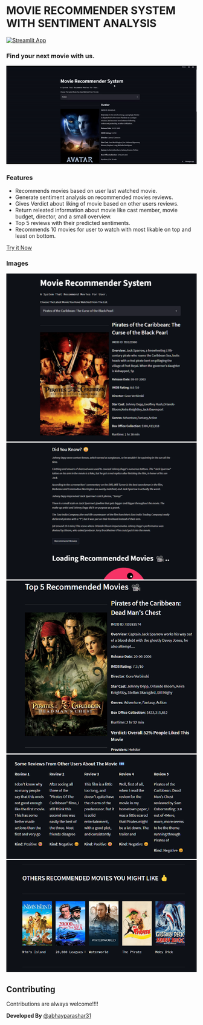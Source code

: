 # MOVIE RECOMMENDER SYSTEM WITH SENTIMENT ANALYSIS
[![Streamlit App](https://static.streamlit.io/badges/streamlit_badge_black_white.svg)](https://share.streamlit.io/abhayparashar31/movie_recommender_system_with_sentiment_analysis/main/app.py)
 
 ### Find your next movie with us.
 ![streamlit app gif](data/op.gif)


### Features
- Recommends movies based on user last watched movie.
- Generate sentiment analysis on recommended movies reviews.
- Gives Verdict about liking of movie based on other users reviews.
- Return releated information about movie like cast member, movie budget, director, and a small overview.
- Top 5 reviews with their predicted sentiments.
- Recommends 10 movies for user to watch with most likable on top and least on bottom.

[Try it Now](https://share.streamlit.io/abhayparashar31/movie_recommender_system_with_sentiment_analysis/main/app.py)

### Images
![movieinfo](data/img1.png)
![diduknow](data/img2.png)
![single recommended_info](data/img3.png)
![single_recommended_reviews](data/img4.png)
![last_5](data/img5.png)

## Contributing

Contributions are always welcome!!!!

**Developed By** [@abhayparashar31](https://github.com/Abhayparashar31)
